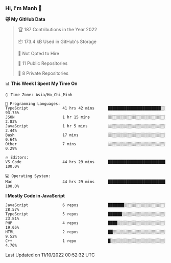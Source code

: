 ### Hi, I'm Manh 👋

<!--START_SECTION:waka-->
**🐱 My GitHub Data** 

> 🏆 187 Contributions in the Year 2022
 > 
> 📦 173.4 kB Used in GitHub's Storage 
 > 
> 🚫 Not Opted to Hire
 > 
> 📜 11 Public Repositories 
 > 
> 🔑 8 Private Repositories  
 > 
📊 **This Week I Spent My Time On** 

```text
⌚︎ Time Zone: Asia/Ho_Chi_Minh

💬 Programming Languages: 
TypeScript               41 hrs 42 mins      ███████████████████████░░   93.75% 
JSON                     1 hr 15 mins        ░░░░░░░░░░░░░░░░░░░░░░░░░   2.83% 
JavaScript               1 hr 5 mins         ░░░░░░░░░░░░░░░░░░░░░░░░░   2.44% 
Bash                     17 mins             ░░░░░░░░░░░░░░░░░░░░░░░░░   0.64% 
Other                    7 mins              ░░░░░░░░░░░░░░░░░░░░░░░░░   0.29%

🔥 Editors: 
VS Code                  44 hrs 29 mins      █████████████████████████   100.0%

💻 Operating System: 
Mac                      44 hrs 29 mins      █████████████████████████   100.0%

```

**I Mostly Code in JavaScript** 

```text
JavaScript               6 repos             ███████░░░░░░░░░░░░░░░░░░   28.57% 
TypeScript               5 repos             ██████░░░░░░░░░░░░░░░░░░░   23.81% 
PHP                      4 repos             ████░░░░░░░░░░░░░░░░░░░░░   19.05% 
HTML                     2 repos             ██░░░░░░░░░░░░░░░░░░░░░░░   9.52% 
C++                      1 repo              █░░░░░░░░░░░░░░░░░░░░░░░░   4.76%

```



 Last Updated on 11/10/2022 00:52:32 UTC
<!--END_SECTION:waka-->
